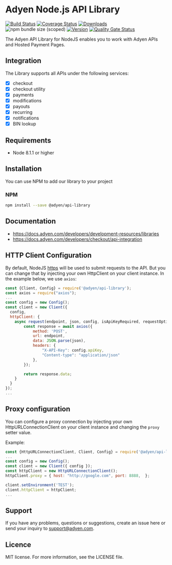 # Adyen Node.js API Library
[![Build Status](https://travis-ci.org/Adyen/adyen-node-api-library.svg?branch=master)](https://travis-ci.org/Adyen/adyen-node-api-library)
[![Coverage Status](https://coveralls.io/repos/github/Adyen/adyen-node-api-library/badge.svg?branch=master)](https://coveralls.io/github/Adyen/adyen-node-api-library?branch=master)
[![Downloads](https://img.shields.io/npm/dm/@adyen/api-library.svg)](https://www.npmjs.com/package/@adyen/api-library)
![npm bundle size (scoped)](https://img.shields.io/bundlephobia/minzip/@adyen/api-library.svg)
[![Version](https://img.shields.io/npm/v/@adyen/api-library.svg)](https://www.npmjs.com/package/@adyen/api-library)
[![Quality Gate Status](https://sonarcloud.io/api/project_badges/measure?project=Adyen_adyen-node-api-library&metric=alert_status)](https://sonarcloud.io/dashboard?id=Adyen_adyen-node-api-library)

The Adyen API Library for NodeJS enables you to work with Adyen APIs and Hosted Payment Pages.

## Integration
The Library supports all APIs under the following services:

* [x] checkout
* [x] checkout utility
* [x] payments
* [x] modifications
* [x] payouts
* [x] recurring
* [x] notifications
* [x] BIN lookup

## Requirements

* Node 8.1.1 or higher

## Installation

You can use NPM to add our library to your project

### NPM

```bash
npm install --save @adyen/api-library
```

## Documentation
* https://docs.adyen.com/developers/development-resources/libraries
* https://docs.adyen.com/developers/checkout/api-integration

## HTTP Client Configuration

By default, NodeJS [https](https://nodejs.org/api/https.html) will be used to submit requests to the API. But you can change that by injecting your own HttpClient on your client instance. In the example below, we use `axios`:

```javascript
const {Client, Config} = require('@adyen/api-library');
const axios = require("axios");
...
const config = new Config();
const client = new Client({
  config,
  httpClient: {
    async request(endpoint, json, config, isApiKeyRequired, requestOptions) {
        const response = await axios({
            method: 'POST',
            url: endpoint,
            data: JSON.parse(json),
            headers: {
                "X-API-Key": config.apiKey,
                "Content-type": "application/json"
            },
        });

        return response.data;
    }
  }
});
...
```

## Proxy configuration

You can configure a proxy connection by injecting your own HttpURLConnectionClient on your client instance and changing the `proxy` setter value.

Example:
```javascript
const {HttpURLConnectionClient, Client, Config} = require('@adyen/api-library');
...
const config = new Config();
const client = new Client({ config });
const httpClient = new HttpURLConnectionClient();
httpClient.proxy = { host: "http://google.com", port: 8888,  };

client.setEnvironment('TEST');
client.httpClient = httpClient;
...
```

## Support

If you have any problems, questions or suggestions, create an issue here or send your inquiry to support@adyen.com.

## Licence

MIT license. For more information, see the LICENSE file.
